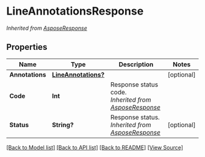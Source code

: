 # LineAnnotationsResponse


*Inherited from [AsposeResponse](AsposeResponse.md)*
## Properties
Name | Type | Description | Notes
------------ | ------------- | ------------- | -------------
**Annotations** | [**LineAnnotations?**](LineAnnotations.md) |  | [optional]
**Code** | **Int** | Response status code.<br />*Inherited from [AsposeResponse](AsposeResponse.md)* | 
**Status** | **String?** | Response status.<br />*Inherited from [AsposeResponse](AsposeResponse.md)* | [optional]

[[Back to Model list]](../README.md#documentation-for-models) [[Back to API list]](../README.md#documentation-for-api-endpoints) [[Back to README]](../README.md) [[View Source]](../AsposePdfCloud/Models/LineAnnotationsResponse.swift)

